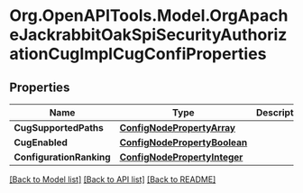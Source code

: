 # Org.OpenAPITools.Model.OrgApacheJackrabbitOakSpiSecurityAuthorizationCugImplCugConfiProperties
## Properties

Name | Type | Description | Notes
------------ | ------------- | ------------- | -------------
**CugSupportedPaths** | [**ConfigNodePropertyArray**](ConfigNodePropertyArray.md) |  | [optional] 
**CugEnabled** | [**ConfigNodePropertyBoolean**](ConfigNodePropertyBoolean.md) |  | [optional] 
**ConfigurationRanking** | [**ConfigNodePropertyInteger**](ConfigNodePropertyInteger.md) |  | [optional] 

[[Back to Model list]](../README.md#documentation-for-models) [[Back to API list]](../README.md#documentation-for-api-endpoints) [[Back to README]](../README.md)

